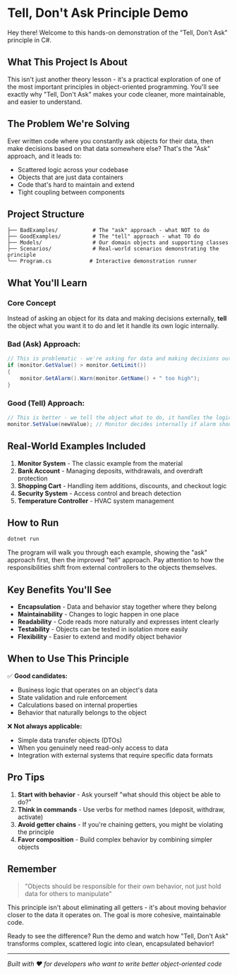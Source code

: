 # Tell, Don't Ask Principle Demo

Hey there! Welcome to this hands-on demonstration of the "Tell, Don't Ask" principle in C#.

## What This Project Is About

This isn't just another theory lesson - it's a practical exploration of one of the most important principles in object-oriented programming. You'll see exactly why "Tell, Don't Ask" makes your code cleaner, more maintainable, and easier to understand.

## The Problem We're Solving

Ever written code where you constantly ask objects for their data, then make decisions based on that data somewhere else? That's the "Ask" approach, and it leads to:
- Scattered logic across your codebase
- Objects that are just data containers
- Code that's hard to maintain and extend
- Tight coupling between components

## Project Structure

```
├── BadExamples/           # The "ask" approach - what NOT to do
├── GoodExamples/          # The "tell" approach - what TO do
├── Models/                # Our domain objects and supporting classes
├── Scenarios/             # Real-world scenarios demonstrating the principle
└── Program.cs            # Interactive demonstration runner
```

## What You'll Learn

### Core Concept
Instead of asking an object for its data and making decisions externally, **tell** the object what you want it to do and let it handle its own logic internally.

### Bad (Ask) Approach:
```csharp
// This is problematic - we're asking for data and making decisions outside
if (monitor.GetValue() > monitor.GetLimit()) 
{
    monitor.GetAlarm().Warn(monitor.GetName() + " too high");
}
```

### Good (Tell) Approach:
```csharp
// This is better - we tell the object what to do, it handles the logic
monitor.SetValue(newValue); // Monitor decides internally if alarm should trigger
```

## Real-World Examples Included

1. **Monitor System** - The classic example from the material
2. **Bank Account** - Managing deposits, withdrawals, and overdraft protection
3. **Shopping Cart** - Handling item additions, discounts, and checkout logic
4. **Security System** - Access control and breach detection
5. **Temperature Controller** - HVAC system management

## How to Run

```bash
dotnet run
```

The program will walk you through each example, showing the "ask" approach first, then the improved "tell" approach. Pay attention to how the responsibilities shift from external controllers to the objects themselves.

## Key Benefits You'll See

- **Encapsulation** - Data and behavior stay together where they belong
- **Maintainability** - Changes to logic happen in one place
- **Readability** - Code reads more naturally and expresses intent clearly
- **Testability** - Objects can be tested in isolation more easily
- **Flexibility** - Easier to extend and modify object behavior

## When to Use This Principle

✅ **Good candidates:**
- Business logic that operates on an object's data
- State validation and rule enforcement
- Calculations based on internal properties
- Behavior that naturally belongs to the object

❌ **Not always applicable:**
- Simple data transfer objects (DTOs)
- When you genuinely need read-only access to data
- Integration with external systems that require specific data formats

## Pro Tips

1. **Start with behavior** - Ask yourself "what should this object be able to do?"
2. **Think in commands** - Use verbs for method names (deposit, withdraw, activate)
3. **Avoid getter chains** - If you're chaining getters, you might be violating the principle
4. **Favor composition** - Build complex behavior by combining simpler objects

## Remember

> "Objects should be responsible for their own behavior, not just hold data for others to manipulate"

This principle isn't about eliminating all getters - it's about moving behavior closer to the data it operates on. The goal is more cohesive, maintainable code.

Ready to see the difference? Run the demo and watch how "Tell, Don't Ask" transforms complex, scattered logic into clean, encapsulated behavior!

---
*Built with ❤️ for developers who want to write better object-oriented code*
